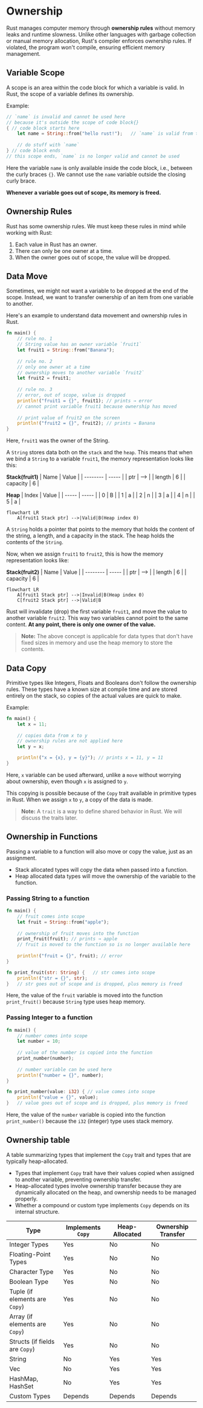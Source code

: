 # Ownership

Rust manages computer memory through **ownership rules** without memory leaks and runtime slowness. Unlike other languages with garbage collection or manual memory allocation, Rust's compiler enforces ownership rules. If violated, the program won't compile, ensuring efficient memory management.

## Variable Scope

A scope is an area within the code block for which a variable is valid. In Rust, the scope of a variable defines its ownership.

Example:
```rust
// `name` is invalid and cannot be used here 
// because it's outside the scope of code block{}
{ // code block starts here
    let name = String::from("hello rust!");   // `name` is valid from this point forward
    
    // do stuff with `name`
} // code block ends
// this scope ends, `name` is no longer valid and cannot be used
```

Here the variable `name` is only available inside the code block, i.e., between the curly braces `{}`. We cannot use the `name` variable outside the closing curly brace.

**Whenever a variable goes out of scope, its memory is freed.**

## Ownership Rules

Rust has some ownership rules. We must keep these rules in mind while working with Rust:

1. Each value in Rust has an owner.
2. There can only be one owner at a time.
3. When the owner goes out of scope, the value will be dropped.

## Data Move

Sometimes, we might not want a variable to be dropped at the end of the scope. Instead, we want to transfer ownership of an item from one variable to another.

Here's an example to understand data movement and ownership rules in Rust.
```rust
fn main() {
    // rule no. 1 
    // String value has an owner variable `fruit1`
    let fruit1 = String::from("Banana");
    
    // rule no. 2
    // only one owner at a time
    // ownership moves to another variable `fruit2`
    let fruit2 = fruit1;
    
    // rule no. 3
    // error, out of scope, value is dropped
    println!("fruit1 = {}", fruit1); // prints → error
    // cannot print variable fruit1 because ownership has moved
    
    // print value of fruit2 on the screen
    println!("fruit2 = {}", fruit2); // prints → Banana
}
```

Here, `fruit1` was the owner of the String.

A `String` stores data both on the `stack` and the `heap`. This means that when we bind a `String` to a variable `fruit1`, the memory representation looks like this:

**Stack(fruit1)**
| Name     | Value |
| -------- | ----- |
| ptr      | -->   |
| length   | 6     |
| capacity | 6     |

**Heap**
| Index | Value |
| ----- | ----- |
| 0     | B     |
| 1     | a     |
| 2     | n     |
| 3     | a     |
| 4     | n     |
| 5     | a     |


```mermaid
flowchart LR
    A[fruit1 Stack ptr] -->|Valid|B(Heap index 0)
```

A `String` holds a pointer that points to the memory that holds the content of the string, a length, and a capacity in the stack. The heap holds the contents of the `String`.

Now, when we assign `fruit1` to `fruit2`, this is how the memory representation looks like:

**Stack(fruit2)**
| Name     | Value |
| -------- | ----- |
| ptr      | -->   |
| length   | 6     |
| capacity | 6     |

```mermaid
flowchart LR
    A[fruit1 Stack ptr] -->|Invalid|B(Heap index 0)
    C[fruit2 Stack ptr] -->|Valid|B
```

Rust will invalidate (drop) the first variable `fruit1`, and move the value to another variable `fruit2`. This way two variables cannot point to the same content. **At any point, there is only one owner of the value.**

> **Note:** The above concept is applicable for data types that don't have fixed sizes in memory and use the heap memory to store the contents.

## Data Copy

Primitive types like Integers, Floats and Booleans don't follow the ownership rules. These types have a known size at compile time and are stored entirely on the stack, so copies of the actual values are quick to make.

Example:
```rust
fn main() {
    let x = 11;
    
    // copies data from x to y
    // ownership rules are not applied here 
    let y = x;

    println!("x = {x}, y = {y}"); // prints x = 11, y = 11
}
```

Here, `x` variable can be used afterward, unlike a `move` without worrying about ownership, even though `x` is assigned to `y`.

This copying is possible because of the `Copy` trait available in primitive types in Rust. When we assign `x` to `y`, a copy of the data is made.

> **Note:** A `trait` is a way to define shared behavior in Rust. We will discuss the traits later.


## Ownership in Functions

Passing a variable to a function will also move or copy the value, just as an assignment. 
- Stack allocated types will copy the data when passed into a function.
- Heap allocated data types will move the ownership of the variable to the function.

### Passing String to a function
```rust
fn main() {
    // fruit comes into scope
    let fruit = String::from("apple");
    
    // ownership of fruit moves into the function
    print_fruit(fruit); // prints → apple
    // fruit is moved to the function so is no longer available here
    
    println!("fruit = {}", fruit); // error
}

fn print_fruit(str: String) {   // str comes into scope
    println!("str = {}", str);
}   // str goes out of scope and is dropped, plus memory is freed
```

Here, the value of the `fruit` variable is moved into the function `print_fruit()` because `String` type uses heap memory.

### Passing Integer to a function
```rust
fn main() {
    // number comes into scope
    let number = 10;
    
    // value of the number is copied into the function
    print_number(number);
    
    // number variable can be used here
    println!("number = {}", number);
}

fn print_number(value: i32) { // value comes into scope
    println!("value = {}", value);
}   // value goes out of scope and is dropped, plus memory is freed
```

Here, the value of the `number` variable is copied into the function `print_number()` because the `i32` (integer) type uses stack memory.

## Ownership table

A table summarizing types that implement the `Copy` trait and types that are typically heap-allocated.

- Types that implement `Copy` trait have their values copied when assigned to another variable, preventing ownership transfer.
- Heap-allocated types involve ownership transfer because they are dynamically allocated on the heap, and ownership needs to be managed properly.
- Whether a compound or custom type implements `Copy` depends on its internal structure.


| Type      | Implements `Copy` | Heap-Allocated | Ownership Transfer |
| ---------------- | ----------- | ----------------- | -------------- |
| Integer Types                  | Yes               | No             | No                 |
| Floating-Point Types           | Yes               | No             | No                 |
| Character Type                 | Yes               | No             | No                 |
| Boolean Type                   | Yes               | No             | No                 |
| Tuple (if elements are `Copy`) | Yes               | No             | No                 |
| Array (if elements are `Copy`) | Yes               | No             | No                 |
| Structs (if fields are `Copy`) | Yes               | No             | No                 |
| String                         | No                | Yes            | Yes                |
| Vec                            | No                | Yes            | Yes                |
| HashMap, HashSet               | No                | Yes            | Yes                |
| Custom Types                   | Depends           | Depends        | Depends            |
